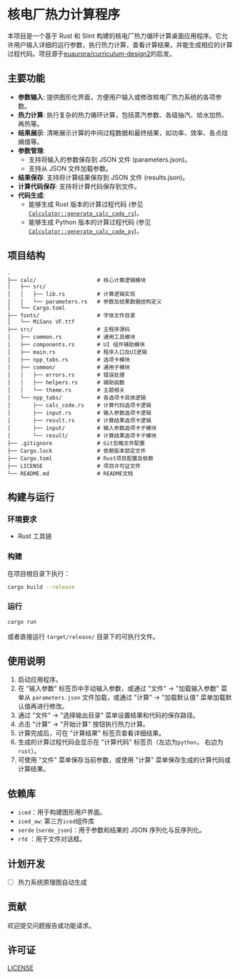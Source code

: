 # 核电厂热力计算程序

本项目是一个基于 Rust 和 Slint 构建的核电厂热力循环计算桌面应用程序。它允许用户输入详细的运行参数，执行热力计算，查看计算结果，并能生成相应的计算过程代码。项目源于[euaurora/curriculum-design2](https://gitee.com/euaurora/curriculum-design2)的启发。

## 主要功能

*   **参数输入**: 提供图形化界面，方便用户输入或修改核电厂热力系统的各项参数。
*   **热力计算**: 执行复杂的热力循环计算，包括蒸汽参数、各级抽汽、给水加热、再热等。
*   **结果展示**: 清晰展示计算的中间过程数据和最终结果，如功率、效率、各点焓熵值等。
*   **参数管理**:
    *   支持将输入的参数保存到 JSON 文件 (parameters.json)。
    *   支持从 JSON 文件加载参数。
*   **结果保存**: 支持将计算结果保存到 JSON 文件 (results.json)。
*   **计算代码保存**: 支持将计算代码保存到文件。
*   **代码生成**:
    *   能够生成 Rust 版本的计算过程代码 (参见 [`Calculator::generate_calc_code_rs`](calc/src/lib.rs))。
    *   能够生成 Python 版本的计算过程代码 (参见 [`Calculator::generate_calc_code_py`](calc/src/lib.rs))。

## 项目结构

```
.
├── calc/                   # 核心计算逻辑模块
│   ├── src/
│   │   ├── lib.rs          # 计算逻辑实现
│   │   └── parameters.rs   # 参数及结果数据结构定义
│   └── Cargo.toml
├── fonts/                  # 字体文件目录
│   └── MiSans VF.ttf
├── src/                    # 主程序源码
│   ├── common.rs           # 通用工具模块
│   ├── components.rs       # UI 组件辅助模块
│   ├── main.rs             # 程序入口及UI逻辑
│   ├── npp_tabs.rs         # 选项卡模块
│   ├── common/             # 通用子模块
│   │   ├── errors.rs       # 错误处理
│   │   ├── helpers.rs      # 辅助函数
│   │   └── theme.rs        # 主题相关
│   └── npp_tabs/           # 各选项卡具体逻辑
│       ├── calc_code.rs    # 计算代码选项卡逻辑
│       ├── input.rs        # 输入参数选项卡逻辑
│       ├── result.rs       # 计算结果选项卡逻辑
│       ├── input/          # 输入参数选项卡子模块
│       └── result/         # 计算结果选项卡子模块
├── .gitignore              # Git忽略文件配置
├── Cargo.lock              # 依赖版本锁定文件
├── Cargo.toml              # Rust项目配置及依赖
├── LICENSE                 # 项目许可证文件
└── README.md               # README文档
```

## 构建与运行

### 环境要求

*   Rust 工具链

### 构建

在项目根目录下执行：

```sh
cargo build --release
```

### 运行

```sh
cargo run
```

或者直接运行 `target/release/` 目录下的可执行文件。

## 使用说明

1.  启动应用程序。
2.  在 "输入参数" 标签页中手动输入参数，或通过 "文件" -> "加载输入参数" 菜单从 `parameters.json` 文件加载，或通过 "计算" -> "加载默认值" 菜单加载默认值再进行修改。
3.  通过 "文件" -> "选择输出目录" 菜单设置结果和代码的保存路径。
4.  点击 "计算" -> "开始计算" 按钮执行热力计算。
5.  计算完成后，可在 "计算结果" 标签页查看详细结果。
6.  生成的计算过程代码会显示在 "计算代码" 标签页（左边为`python`， 右边为`rust`）。
7.  可使用 "文件" 菜单保存当前参数，或使用 "计算" 菜单保存生成的计算代码或计算结果。

## 依赖库

*   `iced`：用于构建图形用户界面。
*   `iced_aw`: 第三方`iced`组件库
*   `serde` (`serde_json`)：用于参数和结果的 JSON 序列化与反序列化。
*   `rfd` ：用于文件对话框。

## 计划开发
- [ ] 热力系统原理图自动生成

## 贡献

欢迎提交问题报告或功能请求。

## 许可证

[LICENSE](LICENSE)